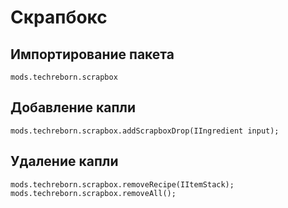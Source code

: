 # Скрапбокс

## Импортирование пакета
`mods.techreborn.scrapbox`

## Добавление капли
```zenscript
mods.techreborn.scrapbox.addScrapboxDrop(IIngredient input);
```

## Удаление капли
```zenscript
mods.techreborn.scrapbox.removeRecipe(IItemStack);
mods.techreborn.scrapbox.removeAll();
```
